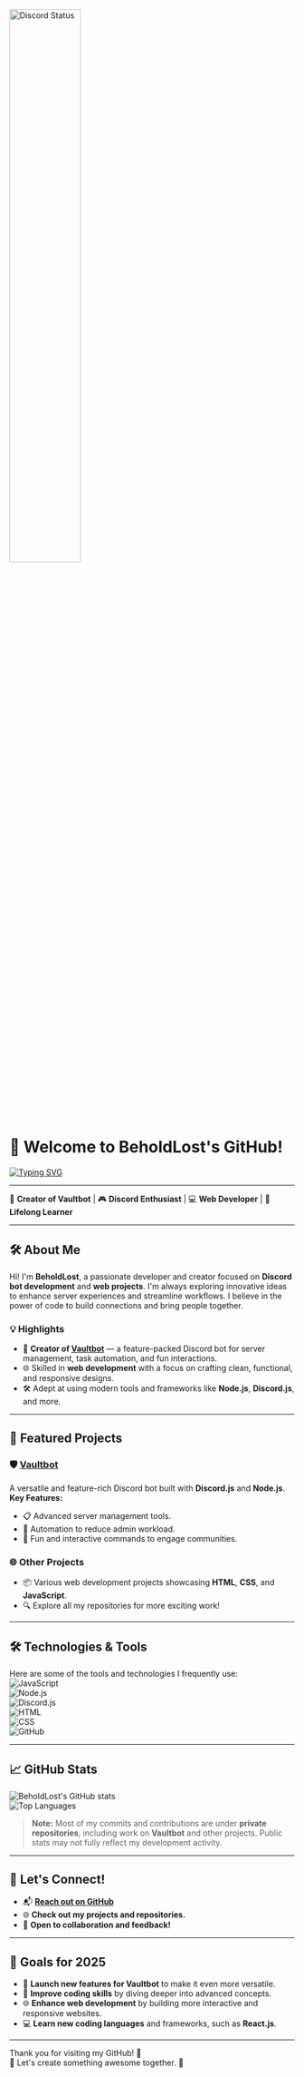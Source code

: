 <a href="https://discord.com/users/257556999548436480" target="_blank">
	<img width="50%" align="center" alt="Discord Status" src="https://lanyard.cnrad.dev/api/257556999548436480borderRadius=5px">
</a>

# 👋 Welcome to BeholdLost's GitHub!

[![Typing SVG](https://readme-typing-svg.demolab.com?font=Fira+Code&pause=1000&center=true&width=435&lines=Hello,+I'm+BeholdLost!;Creator+of+Vaultbot;Passionate+Developer+and+Bot+Maker)](https://git.io/typing-svg)

---

🌟 **Creator of Vaultbot** | 🎮 **Discord Enthusiast** | 💻 **Web Developer** | 🚀 **Lifelong Learner**

---

## 🛠️ About Me
Hi! I'm **BeholdLost**, a passionate developer and creator focused on **Discord bot development** and **web projects**. I'm always exploring innovative ideas to enhance server experiences and streamline workflows. I believe in the power of code to build connections and bring people together.  

### 💡 Highlights
- 🔧 **Creator of [Vaultbot](https://vaultbot.xyz)** — a feature-packed Discord bot for server management, task automation, and fun interactions.
- 🌐 Skilled in **web development** with a focus on crafting clean, functional, and responsive designs.
- 🛠️ Adept at using modern tools and frameworks like **Node.js**, **Discord.js**, and more.

---

## 🚀 Featured Projects
### 🛡️ [Vaultbot](https://vaultbot.xyz)  
A versatile and feature-rich Discord bot built with **Discord.js** and **Node.js**.  
**Key Features:**
- 📋 Advanced server management tools.
- 🤖 Automation to reduce admin workload.
- 🎉 Fun and interactive commands to engage communities.

### 🌐 Other Projects
- 📦 Various web development projects showcasing **HTML**, **CSS**, and **JavaScript**.
- 🔍 Explore all my repositories for more exciting work!

---

## 🛠️ Technologies & Tools
Here are some of the tools and technologies I frequently use:  
![JavaScript](https://img.shields.io/badge/-JavaScript-F7DF1E?logo=javascript&logoColor=black&style=for-the-badge)  
![Node.js](https://img.shields.io/badge/-Node.js-339933?logo=node.js&logoColor=white&style=for-the-badge)  
![Discord.js](https://img.shields.io/badge/-Discord.js-7289DA?logo=discord&logoColor=white&style=for-the-badge)  
![HTML](https://img.shields.io/badge/-HTML-E34F26?logo=html5&logoColor=white&style=for-the-badge)  
![CSS](https://img.shields.io/badge/-CSS-1572B6?logo=css3&logoColor=white&style=for-the-badge)  
![GitHub](https://img.shields.io/badge/-GitHub-181717?logo=github&logoColor=white&style=for-the-badge)  

---

## 📈 GitHub Stats
![BeholdLost's GitHub stats](https://github-readme-stats.vercel.app/api?username=BeholdIsLost&show_icons=true&theme=radical)  
![Top Languages](https://github-readme-stats.vercel.app/api/top-langs/?username=BeholdIsLost&layout=compact&theme=radical)  

> **Note:** Most of my commits and contributions are under **private repositories**, including work on **Vaultbot** and other projects. Public stats may not fully reflect my development activity.  

---

## 🤝 Let's Connect!
- 📬 **[Reach out on GitHub](https://github.com/BeholdIsLost)**
- 🌐 **Check out my projects and repositories.**
- 💬 **Open to collaboration and feedback!**

---

## 🎯 Goals for 2025
- 🚀 **Launch new features for Vaultbot** to make it even more versatile.  
- 🌱 **Improve coding skills** by diving deeper into advanced concepts.  
- 🌐 **Enhance web development** by building more interactive and responsive websites.  
- 💻 **Learn new coding languages** and frameworks, such as **React.js**.  

---

Thank you for visiting my GitHub! 🚀  
🌟 Let's create something awesome together. 🌟  
